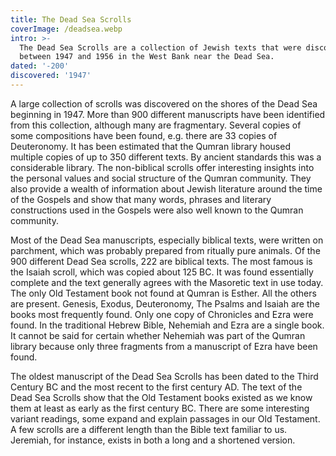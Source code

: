 ```yaml
---
title: The Dead Sea Scrolls
coverImage: /deadsea.webp
intro: >-
  The Dead Sea Scrolls are a collection of Jewish texts that were discovered
  between 1947 and 1956 in the West Bank near the Dead Sea.
dated: '-200'
discovered: '1947'
---
```


A large collection of scrolls was discovered on the shores of the Dead Sea beginning in 1947. More than 900 different manuscripts have been identified from this collection, although many are fragmentary. Several copies of some compositions have been found, e.g. there are 33 copies of Deuteronomy. It has been estimated that the Qumran library housed multiple copies of up to 350 different texts. By ancient standards this was a considerable library. The non-biblical scrolls offer interesting insights into the personal values and social structure of the Qumran community. They also provide a wealth of information about Jewish literature around the time of the Gospels and show that many words, phrases and literary constructions used in the Gospels were also well known to the Qumran community.

Most of the Dead Sea manuscripts, especially biblical texts, were written on parchment, which was probably prepared from ritually pure animals. Of the 900 different Dead Sea scrolls, 222 are biblical texts. The most famous is the Isaiah scroll, which was copied about 125 BC. It was found essentially complete and the text generally agrees with the Masoretic text in use today. The only Old Testament book not found at Qumran is Esther. All the others are present. Genesis, Exodus, Deuteronomy, The Psalms and Isaiah are the books most frequently found. Only one copy of Chronicles and Ezra were found. In the traditional Hebrew Bible, Nehemiah and Ezra are a single book. It cannot be said for certain whether Nehemiah was part of the Qumran library because only three fragments from a manuscript of Ezra have been found.

The oldest manuscript of the Dead Sea Scrolls has been dated to the Third Century BC and the most recent to the first century AD. The text of the Dead Sea Scrolls show that the Old Testament books existed as we know them at least as early as the first century BC. There are some interesting variant readings, some expand and explain passages in our Old Testament. A few scrolls are a different length than the Bible text familiar to us. Jeremiah, for instance, exists in both a long and a shortened version.



